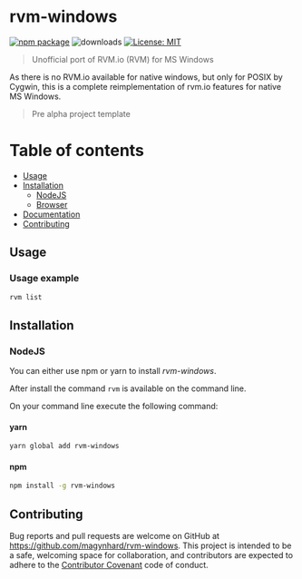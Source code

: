 # rvm-windows

[![npm package](https://img.shields.io/npm/v/rvm-windows?color=default&style=plastic&logo=npm)](https://www.npmjs.com/package/rvm-windows)
![downloads](https://img.shields.io/npm/dt/rvm-windows?color=blue&style=plastic)
[![License: MIT](https://img.shields.io/badge/License-MIT-gold.svg?style=plastic&logo=mit)](LICENSE)

> Unofficial port of RVM.io (RVM) for MS Windows

As there is no RVM.io available for native windows, but only for POSIX by Cygwin, this is a complete reimplementation of rvm.io features for native MS Windows.

> Pre alpha project template

# Table of contents

* [Usage](#usage)
* [Installation](#installation)
    * [NodeJS](#installation_node_js)
    * [Browser](#installation_browser)
* [Documentation](#documentation)
* [Contributing](#contributing)

<a name="usage"></a>

## Usage

### Usage example

```bash
rvm list
```

<a name="installation"></a>

## Installation

### NodeJS

You can either use npm or yarn to install *rvm-windows*.

After install the command `rvm` is available on the command line.

On your command line execute the following command:

#### yarn

```bash
yarn global add rvm-windows
```

#### npm

```bash
npm install -g rvm-windows
```

###


<a name="contributing"></a>

## Contributing

Bug reports and pull requests are welcome on GitHub at https://github.com/magynhard/rvm-windows. This project is intended
to be a safe, welcoming space for collaboration, and contributors are expected to adhere to
the [Contributor Covenant](http://contributor-covenant.org) code of conduct.

